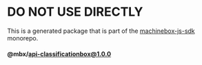 # DO NOT USE DIRECTLY

This is a generated package that is part of the
[machinebox-js-sdk](https://github.com/joetyson/machinebox-js-sdk) monorepo.


#### @mbx/api-classificationbox@1.0.0

